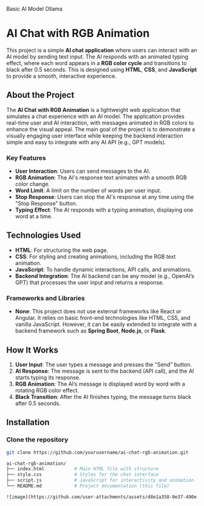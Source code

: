 Basic AI Model Ollama
# AI Chat with RGB Animation

This project is a simple **AI chat application** where users can interact with an AI model by sending text input. The AI responds with an animated typing effect, where each word appears in a **RGB color cycle** and transitions to black after 0.5 seconds. This is designed using **HTML**, **CSS**, and **JavaScript** to provide a smooth, interactive experience.

## About the Project

The **AI Chat with RGB Animation** is a lightweight web application that simulates a chat experience with an AI model. The application provides real-time user and AI interaction, with messages animated in RGB colors to enhance the visual appeal. The main goal of the project is to demonstrate a visually engaging user interface while keeping the backend interaction simple and easy to integrate with any AI API (e.g., GPT models).

### Key Features

- **User Interaction**: Users can send messages to the AI.
- **RGB Animation**: The AI's response text animates with a smooth RGB color change.
- **Word Limit**: A limit on the number of words per user input.
- **Stop Response**: Users can stop the AI's response at any time using the "Stop Response" button.
- **Typing Effect**: The AI responds with a typing animation, displaying one word at a time.

## Technologies Used

- **HTML**: For structuring the web page.
- **CSS**: For styling and creating animations, including the RGB text animation.
- **JavaScript**: To handle dynamic interactions, API calls, and animations.
- **Backend Integration**: The AI backend can be any model (e.g., OpenAI’s GPT) that processes the user input and returns a response.

### Frameworks and Libraries

- **None**: This project does not use external frameworks like React or Angular. It relies on basic front-end technologies like HTML, CSS, and vanilla JavaScript. However, it can be easily extended to integrate with a backend framework such as **Spring Boot**, **Node.js**, or **Flask**.

## How It Works

1. **User Input**: The user types a message and presses the "Send" button.
2. **AI Response**: The message is sent to the backend (API call), and the AI starts typing its response.
3. **RGB Animation**: The AI’s message is displayed word by word with a rotating RGB color effect.
4. **Black Transition**: After the AI finishes typing, the message turns black after 0.5 seconds.

## Installation

### Clone the repository

```bash
git clone https://github.com/yourusername/ai-chat-rgb-animation.git

ai-chat-rgb-animation/
├── index.html           # Main HTML file with structure
├── style.css            # Styles for the chat interface
├── script.js            # JavaScript for interactivity and animation
└── README.md            # Project documentation (this file)

![image](https://github.com/user-attachments/assets/d8e1a358-0e37-490e-8a73-28abc7994ba6)

